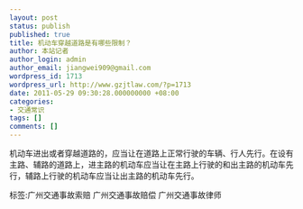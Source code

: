 ```yaml
---
layout: post
status: publish
published: true
title: 机动车穿越道路是有哪些限制？
author: 本站记者
author_login: admin
author_email: jiangwei909@gmail.com
wordpress_id: 1713
wordpress_url: http://www.gzjtlaw.com/?p=1713
date: 2011-05-29 09:30:28.000000000 +08:00
categories:
- 交通常识
tags: []
comments: []
---
```

机动车进出或者穿越道路的，应当让在道路上正常行驶的车辆、行人先行。在设有主路、辅路的道路上，进主路的机动车应当让在主路上行驶的和出主路的机动车先行，辅路上行驶的机动车应当让出主路的机动车先行。标签:广州交通事故索赔 广州交通事故赔偿 广州交通事故律师
